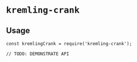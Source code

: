 # `kremling-crank`



## Usage

```
const kremlingCrank = require('kremling-crank');

// TODO: DEMONSTRATE API
```
